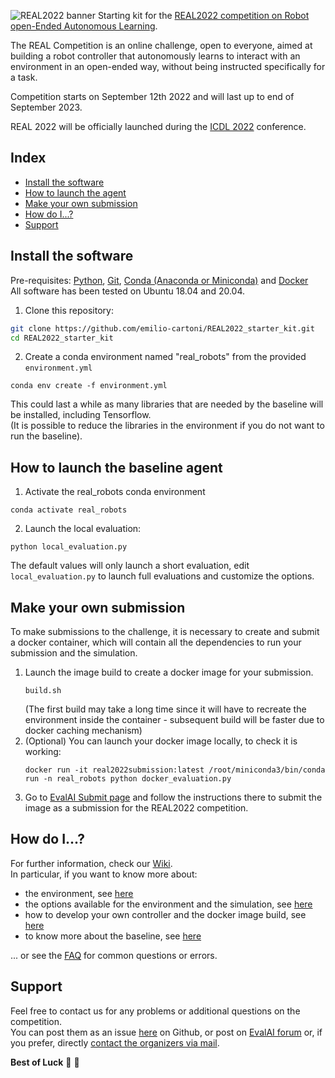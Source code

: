 ![REAL2022 banner](https://raw.githubusercontent.com/wiki/emilio-cartoni/REAL2021_starter_kit/images/banner2022.gif)
Starting kit for the [REAL2022 competition on Robot open-Ended Autonomous Learning](https://eval.ai/web/challenges/challenge-page/1858/overview).

The REAL Competition is an online challenge, open to everyone, aimed at building a robot controller that autonomously learns to interact with an environment in an open-ended way, without being instructed specifically for a task.  

Competition starts on September 12th 2022 and will last up to end of September 2023.  

REAL 2022 will be officially launched during the [ICDL 2022](https://icdl2022.qmul.ac.uk/) conference.  

## Index
* [Install the software](#install-the-software)
* [How to launch the agent](#how-to-launch-the-baseline-agent)
* [Make your own submission](#make-your-own-submission)
* [How do I...?](#how-do-i)
* [Support](#support)

## Install the software
Pre-requisites: [Python](https://www.python.org/), [Git](https://git-scm.com/), [Conda (Anaconda or Miniconda)](https://www.anaconda.com/products/individual) and [Docker](https://www.docker.com/)   
All software has been tested on Ubuntu 18.04 and 20.04.  

1. Clone this repository:  
```bash
git clone https://github.com/emilio-cartoni/REAL2022_starter_kit.git  
cd REAL2022_starter_kit
```

2. Create a conda environment named "real_robots" from the provided `environment.yml`  
```
conda env create -f environment.yml
```
This could last a while as many libraries that are needed by the baseline will be installed, including Tensorflow.  
(It is possible to reduce the libraries in the environment if you do not want to run the baseline).  

## How to launch the baseline agent
1. Activate the real_robots conda environment  
```
conda activate real_robots
```
2. Launch the local evaluation:  
```
python local_evaluation.py
```

The default values will only launch a short evaluation, edit `local_evaluation.py` to launch full evaluations and customize the options.

## Make your own submission
To make submissions to the challenge, it is necessary to create and submit a docker container, which will contain all the dependencies to run your submission and the simulation.  
1. Launch  the image build to create a docker image for your submission.   
    ```
    build.sh
    ```
    (The first build may take a long time since it will have to recreate the environment inside the container - subsequent build will be faster due to docker caching mechanism)  
2. (Optional) You can launch your docker image locally, to check it is working:
    ```
    docker run -it real2022submission:latest /root/miniconda3/bin/conda run -n real_robots python docker_evaluation.py
    ```
3. Go to [EvalAI Submit page](https://eval.ai/web/challenges/challenge-page/1858/submission) and follow the instructions there to submit the image as a submission for the REAL2022 competition.  


## How do I...?
For further information, check our [Wiki](https://github.com/emilio-cartoni/REAL2022_starter_kit/wiki).  
In particular, if you want to know more about:
- the environment, see [here](https://github.com/emilio-cartoni/REAL2022_starter_kit/wiki/REAL-Environment)
- the options available for the environment and the simulation, see [here](https://github.com/emilio-cartoni/REAL2022_starter_kit/wiki/Environment-options-and-simplifications)
- how to develop your own controller and the docker image build, see [here](https://github.com/emilio-cartoni/REAL2022_starter_kit/wiki/Submissions)  
- to know more about the baseline, see [here](https://github.com/emilio-cartoni/REAL2022_starter_kit/wiki/Baseline)  

... or see the [FAQ](https://github.com/emilio-cartoni/REAL2022_starter_kit/wiki/FAQ) for common questions or errors.

## Support
Feel free to contact us for any problems or additional questions on the competition.  
You can post them as an issue [here](https://github.com/emilio-cartoni/REAL2022_starter_kit/issues) on Github, or post on [EvalAI forum](https://evalai-forum.cloudcv.org/) or, if you prefer, directly [contact the organizers via mail](mailto:emilio.cartoni@yahoo.it?subject=[REAL2022]%20Question).


**Best of Luck** :tada: :tada:
